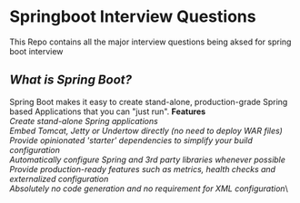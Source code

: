 # Springboot Interview Questions
This Repo contains all the major interview questions being aksed for spring boot interview

## *What is Spring Boot?*

Spring Boot makes it easy to create stand-alone, production-grade Spring based Applications that you can "just run".
**Features**\
 *Create stand-alone Spring applications*\
 *Embed Tomcat, Jetty or Undertow directly (no need to deploy WAR files)*\
 *Provide opinionated 'starter' dependencies to simplify your build configuration*\
 *Automatically configure Spring and 3rd party libraries whenever possible*\
 *Provide production-ready features such as metrics, health checks and externalized configuration*\
 *Absolutely no code generation and no requirement for XML configuration*\
 
